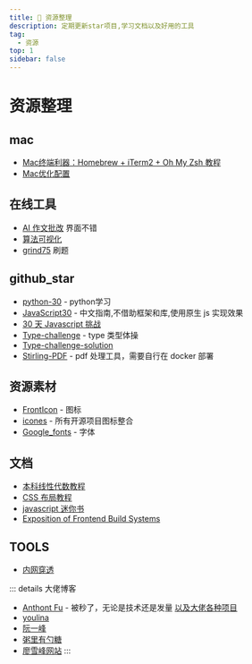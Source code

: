 ```yaml
---
title: 📜 资源整理
description: 定期更新star项目,学习文档以及好用的工具
tag:
  - 资源
top: 1
sidebar: false
---
```


# 资源整理

## mac
 - [Mac终端利器：Homebrew + iTerm2 + Oh My Zsh 教程](https://juejin.cn/post/7257740918432792632?searchId=20231026190533D87C9AF2AF400627A0BC)
- [Mac优化配置](https://www.sqlsec.com/2023/07/ventura.html#%E5%AE%9E%E7%94%A8%E5%B7%A5%E5%85%B7)
## 在线工具

- [AI 作文批改](https://www.essay.art/) 界面不错
- [算法可视化](https://gallery.selfboot.cn/zh/algorithms)
- [grind75](https://www.techinterviewhandbook.org/grind75) 刷题

## github_star

- [python-30](https://github.com/Asabeneh/30-Days-Of-Python) - python学习
- [JavaScript30](https://github.com/soyaine/JavaScript30) - 中文指南,不借助框架和库,使用原生 js 实现效果
- [30 天 Javascript 挑战](https://github.com/Asabeneh/30-Days-Of-JavaScript)
- [Type-challenge](https://github.com/type-challenges/type-challenges) - type 类型体操
- [Type-challenge-solution](https://github.com/ghaiklor/type-challenges-solutions?tab=readme-ov-file)
- [Stirling-PDF](https://github.com/Stirling-Tools/Stirling-PDF) - pdf 处理工具，需要自行在 docker 部署

## 资源素材

- [FrontIcon](https://fontawesome.com/icons) - 图标
- [icones](https://icones.js.org/) - 所有开源项目图标整合
- [Google_fonts](https://fonts.google.com/) - 字体

## 文档

- [本科线性代数教程](https://linear.axler.net/)
- [CSS 布局教程](https://book.mixu.net/css/)
- [javascript 迷你书](http://liubin.org/promises-book/)
- [Exposition of Frontend Build Systems](https://sunsetglow.net/posts/frontend-build-systems.html)

## TOOLS

- [内网穿透](https://tunnelmole.com/)



 ::: details
 大佬博客
- [Anthont Fu](https://antfu.me/) - 被秒了，无论是技术还是发量
  [以及大佬各种项目](https://antfu.me/projects)
- [youlina](https://younglina.top/)
- [阮一峰](http://ruanyifeng.com/blog/)
- [粥里有勺糖](https://sugarat.top/)
- [廖雪峰网站](https://www.liaoxuefeng.com/)
:::
